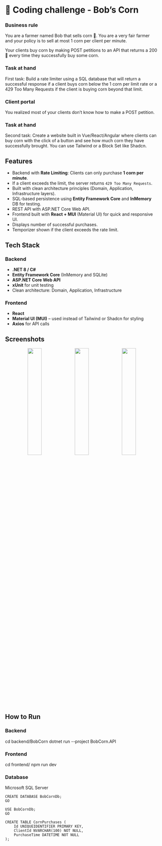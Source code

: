 # 🌽 Coding challenge - Bob’s Corn

### Business rule

You are a farmer named Bob that sells corn 🌽. You are a very fair farmer and your policy is to sell at most 1 corn per client per minute.

Your clients buy corn by making POST petitions to an API that returns a 200 🌽 every time they successfully buy some corn.

### Task at hand

First task: Build a rate limiter using a SQL database that will return a successful response if a client buys corn below the 1 corn per limit rate or a 429 Too Many Requests if the client is buying corn beyond that limit.

### Client portal

You realized most of your clients don’t know how to make a POST petition.

### Task at hand

Second task: Create a website built in Vue/React/Angular where clients can buy corn with the click of a button and see how much corn they have successfully brought. You can use Tailwind or a Block Set like Shadcn.


## Features

- Backend with **Rate Limiting**: Clients can only purchase **1 corn per minute**.
- If a client exceeds the limit, the server returns `429 Too Many Requests`.
- Built with clean architecture principles (Domain, Application, Infrastructure layers).
- SQL-based persistence using **Entity Framework Core** and **InMemory** DB for testing.
- REST API with ASP.NET Core Web API.
- Frontend built with **React + MUI** (Material UI) for quick and responsive UI.
- Displays number of successful purchases.
- Temporizer shown if the client exceeds the rate limit.

## Tech Stack

### Backend
- **.NET 8 / C#**
- **Entity Framework Core** (InMemory and SQLite)
- **ASP.NET Core Web API**
- **xUnit** for unit testing
- Clean architecture: Domain, Application, Infrastructure

### Frontend
- **React**
- **Material UI (MUI)** – used instead of Tailwind or Shadcn for styling
- **Axios** for API calls

## Screenshots

<p align="center">
  <img src="https://github.com/user-attachments/assets/31eb65e2-f3a4-4e25-98d4-bc93b4ed4e09" width="30%" />
  <img src="https://github.com/user-attachments/assets/031ec3f8-f9f0-4060-a158-04a3ffc76597" width="30%" />
  <img src="https://github.com/user-attachments/assets/36f7b9a0-f582-4a8f-9459-c39c4ecfa0cb" width="30%" />
</p>

## How to Run

### Backend
cd backend/BobCorn
dotnet run --project BobCorn.API

### Frontend
cd frontend/
npm run dev

### Database
Microsoft SQL Server

~~~~
CREATE DATABASE BobCornDb;
GO

USE BobCornDb;
GO

CREATE TABLE CornPurchases (
    Id UNIQUEIDENTIFIER PRIMARY KEY,
    ClientId NVARCHAR(100) NOT NULL,
    PurchaseTime DATETIME NOT NULL
);
~~~~
```bash



